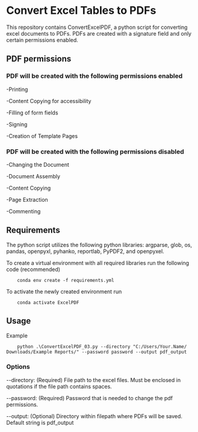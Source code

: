# Convert Excel Tables to PDFs

This repository contains ConvertExcelPDF, a python script for converting excel documents to PDFs. PDFs are created with a signature field and only certain permissions enabled.

## PDF permissions

### PDF will be created with the following permissions enabled

-Printing

-Content Copying for accessibility

-Filling of form fields

-Signing

-Creation of Template Pages

### PDF will be created with the following permissions disabled

-Changing the Document

-Document Assembly

-Content Copying

-Page Extraction

-Commenting

## Requirements

The python script utilizes the following python libraries: argparse, glob, os, pandas, openpyxl, pyhanko, reportlab, PyPDF2, and openpyxel.

To create a virtual environment with all required libraries run the following code (recommended)

        conda env create -f requirements.yml
To activate the newly created environment run

        conda activate ExcelPDF

## Usage

Example

        python .\ConvertExcelPDF_03.py --directory "C:/Users/Your.Name/ Downloads/Example Reports/" --password password --output pdf_output

### Options

--directory: (Required) File path to the excel files. Must be enclosed in quotations if the file path contains spaces.

--password: (Required) Password that is needed to change the pdf permissions.

--output: (Optional) Directory within filepath where PDFs will be saved. Default string is pdf_output

